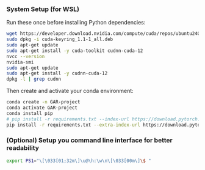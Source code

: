 ### System Setup (for WSL)
Run these once before installing Python dependencies:
```bash
wget https://developer.download.nvidia.com/compute/cuda/repos/ubuntu2404/x86_64/cuda-keyring_1.1-1_all.deb
sudo dpkg -i cuda-keyring_1.1-1_all.deb
sudo apt-get update
sudo apt-get install -y cuda-toolkit cudnn-cuda-12
nvcc --version
nvidia-smi
sudo apt-get update
sudo apt-get install -y cudnn-cuda-12
dpkg -l | grep cudnn
```
Then create and activate your conda environment:
```bash
conda create -n GAR-project 
conda activate GAR-project
conda install pip
# pip install -r requirements.txt --index-url https://download.pytorch.org/whl/cu124
pip install -r requirements.txt --extra-index-url https://download.pytorch.org/whl/cu124

```

### (Optional) Setup you command line interface for better readability
```bash
export PS1="\[\033[01;32m\]\u@\h:\w\n\[\033[00m\]\$ "
```

